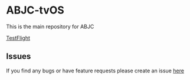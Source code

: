 # ABJC-tvOS

This is the main repository for ABJC

[TestFlight](https://testflight.apple.com/join/AAHO5kPc)


## Issues
If you find any bugs or have feature requests please create an issue [here](https://github.com/ABJC/ABJC-Issues)
